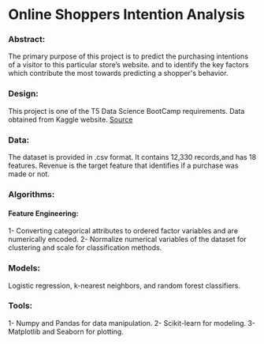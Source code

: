 # **Online Shoppers Intention Analysis**


### **Abstract:**

The primary purpose of this project is to predict the purchasing intentions of a visitor to this particular store’s website. and to  identify the key factors which contribute the most towards predicting a shopper's behavior.

### **Design:**

This project is one of the T5 Data Science BootCamp requirements. Data obtained from Kaggle website. [Source](https://www.kaggle.com/henrysue/online-shoppers-intention)

### **Data:**

The dataset is provided in .csv format. It contains 12,330 records,and has 18 features. Revenue is the target feature that identifies if a purchase was made or not.

### **Algorithms:**

#### **Feature Engineering:**

1- Converting categorical attributes to ordered factor variables and are numerically encoded.
2- Normalize numerical variables of the dataset for clustering and scale for classification methods.


### **Models:**

Logistic regression, k-nearest neighbors, and random forest classifiers.

### **Tools:**

1- Numpy and Pandas for data manipulation.
2- Scikit-learn for modeling.
3- Matplotlib and Seaborn for plotting.

